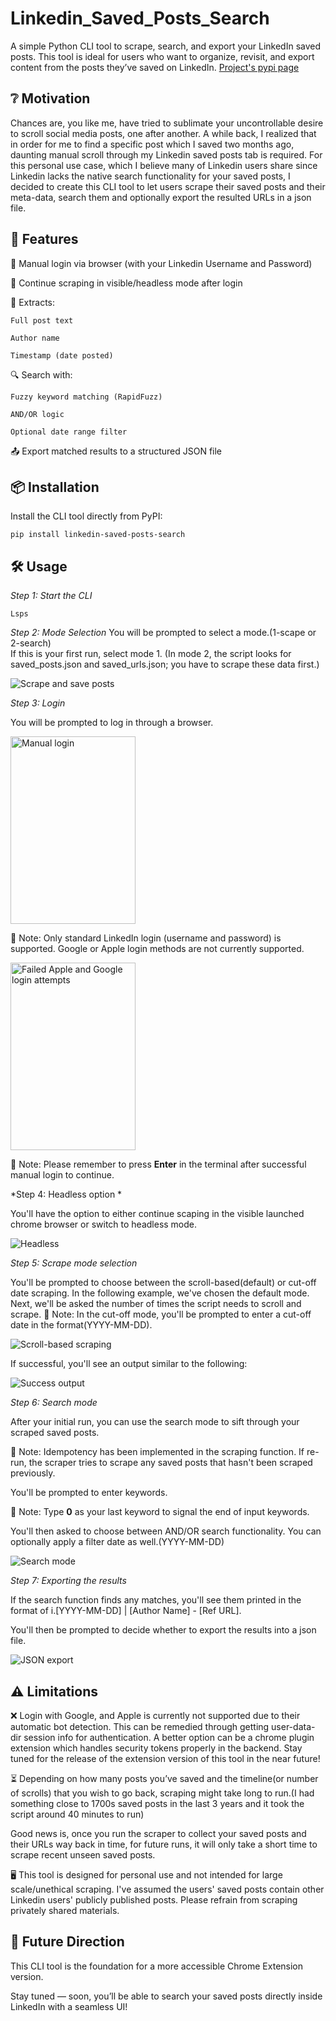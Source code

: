 # Linkedin_Saved_Posts_Search

A simple Python CLI tool to scrape, search, and export your LinkedIn saved posts.
This tool is ideal for users who want to organize, revisit, and export content from the posts they’ve saved on LinkedIn.
[Project's pypi page](https://pypi.org/project/Linkedin-saved-posts-search/)

## ❔ Motivation

Chances are, you like me, have tried to sublimate your uncontrollable desire to scroll social media posts, one after another. A while back, I realized that in order for me to find a specific post which I saved two months ago, daunting manual scroll through my Linkedin saved posts tab is required. For this personal use case, which I believe many of Linkedin users share since Linkedin lacks the native search functionality for your saved posts, I decided to create this CLI tool to let users scrape their saved posts and their meta-data, search them and optionally export the resulted URLs in a json file. 

## 🚀 Features

🔐 Manual login via browser (with your Linkedin Username and Password)

🧠 Continue scraping in visible/headless mode after login

📝 Extracts:

    Full post text

    Author name

    Timestamp (date posted)

🔍 Search with:

    Fuzzy keyword matching (RapidFuzz)

    AND/OR logic

    Optional date range filter

📤 Export matched results to a structured JSON file


## 📦 Installation

Install the CLI tool directly from PyPI:

```  
pip install linkedin-saved-posts-search
```

## 🛠️ Usage

*Step 1: Start the CLI*
```
Lsps
```
*Step 2: Mode Selection*
You will be prompted to select a mode.(1-scape or 2-search) <br>
If this is your first run, select mode 1. (In mode 2, the script looks for saved_posts.json and saved_urls.json; you have to scrape these data first.) <br>

![Scrape and save posts](images/1_scrape.png)

*Step 3: Login*

 You will be prompted to log in through a browser.<br>

<img src="images/2_login.png" alt="Manual login" width="200" height="300">


🔐 Note: Only standard LinkedIn login (username and password) is supported. Google or Apple login methods are not currently supported.<br>

<img src="images/3_Google.png" alt="Failed Apple and Google login attempts" width="200" height="300">

🔐 Note: Please remember to press **Enter** in the terminal after successful manual login to continue.
 
 *Step 4: Headless option *

 You'll have the option to either continue scaping in the visible launched chrome browser or switch to headless mode.

 <img src="images/4_headless.png" alt="Headless">

 *Step 5: Scrape mode selection*

 You'll be prompted to choose between the scroll-based(default) or cut-off date scraping.
 In the following example, we've chosen the default mode. Next, we'll be asked the number of times the script needs to scroll and scrape.
 🔐 Note: In the cut-off mode, you'll be prompted to enter a cut-off date in the format(YYYY-MM-DD).

 <img src="images/5_scrape_mode.png" alt="Scroll-based scraping">

 If successful, you'll see an output similar to the following:

 <img src="images/6_success_output.png" alt="Success output">

 *Step 6: Search mode*

 After your initial run, you can use the search mode to sift through your scraped saved posts. 

🔐 Note: Idempotency has been implemented in the scraping function. If re-run, the scraper tries to scrape any saved posts that hasn't been scraped previously.

You'll be prompted to enter keywords.

🔐 Note: Type **0** as your last keyword to signal the end of input keywords.

You'll then asked to choose between AND/OR search functionality. 
You can optionally apply a filter date as well.(YYYY-MM-DD)

<img src="images/7_search_mode.png" alt="Search mode">

 *Step 7: Exporting the results*

 If the search function finds any matches, you'll see them printed in the format of i.[YYYY-MM-DD] | [Author Name] - [Ref URL].

 You'll then be prompted to decide whether to export the results into a json file.

 <img src="images/8_search_results.png" alt="JSON export">

 ## ⚠️ Limitations

 ❌ Login with Google, and Apple is currently not supported due to their automatic bot detection. This can be remedied through getting user-data-dir session info for authentication. A better option can be a chrome plugin extension which handles security tokens properly in the backend. Stay tuned for the release of the extension version of this tool in the near future!

 ⏳ Depending on how many posts you’ve saved and the timeline(or number of scrolls) that you wish to go back, scraping might take long to run.(I had something close to 1700s saved posts in the last 3 years and it took the script around 40 minutes to run)

 Good news is, once you run the scraper to collect your saved posts and their URLs way back in time, for future runs, it will only take a short time to scrape recent unseen saved posts.

 🖥️ This tool is designed for personal use and not intended for large scale/unethical scraping. I've assumed the users' saved posts contain other Linkedin users' publicly published posts. 
 Please refrain from scraping privately shared materials.


## 🧪 Future Direction

This CLI tool is the foundation for a more accessible Chrome Extension version.

Stay tuned — soon, you’ll be able to search your saved posts directly inside LinkedIn with a seamless UI!






